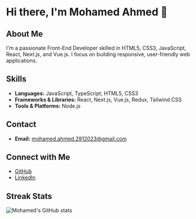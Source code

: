 # Hi there, I'm Mohamed Ahmed 👋


## About Me
I'm a passionate Front-End Developer skilled in HTML5, CSS3, JavaScript, React, Next.js, and Vue.js. I focus on building responsive, user-friendly web applications.
## Skills
- **Languages:** JavaScript, TypeScript, HTML5, CSS3
- **Frameworks & Libraries:** React, Next.js, Vue.js, Redux, Tailwind CSS
- **Tools & Platforms:** Node.js

## Contact
- **Email:** mohamed.ahmed.2912023@gmail.com

## Connect with Me
- [GitHub](https://github.com/Genesis-o-0)
- [LinkedIn](https://www.linkedin.com/in/your-profile-link)

## Streak Stats
![Mohamed's GitHub stats](https://github-readme-streak-stats.herokuapp.com/?user=genesis-o-0&)
